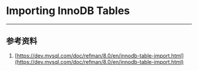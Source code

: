 # Importing InnoDB Tables

---

## 参考资料
1. [https://dev.mysql.com/doc/refman/8.0/en/innodb-table-import.html](https://dev.mysql.com/doc/refman/8.0/en/innodb-table-import.html)